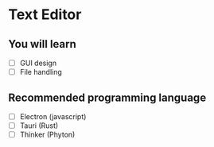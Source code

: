 # Text Editor

## You will learn

- [ ] GUI design
- [ ] File handling

## Recommended programming language

- [ ] Electron (javascript)
- [ ] Tauri (Rust)
- [ ] Thinker (Phyton)
